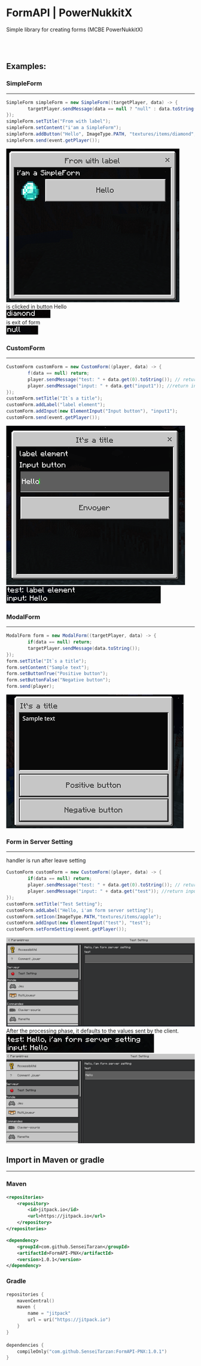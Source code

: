 # FormAPI | PowerNukkitX

Simple library for creating forms (MCBE PowerNukkitX)

<br/><br/>
## Examples:

### SimpleForm

-----------------------------------

```java
SimpleForm simpleForm = new SimpleForm((targetPlayer, data) -> {
        targetPlayer.sendMessage(data == null ? "null" : data.toString()); // return "diamond" if click in button Hello because has label "diamond" else null for exit form
});
simpleForm.setTitle("From with label");
simpleForm.setContent("i'am a SimpleForm");
simpleForm.addButton("Hello", ImageType.PATH, "textures/items/diamond", "diamond");
simpleForm.send(event.getPlayer());
```
![image SimpleForm UI](./image/SimpleFormUI.png)
<br/>
is clicked in button Hello
<br/>
![image SimpleForm Handler](./image/SimpleFormHandlerClick.png)
<br/>
is exit of form
<br/>
![img_1.png](./image/ExitHandlerSimpleForm.png)
### CustomForm

-----------------------------------

```java
CustomForm customForm = new CustomForm((player, data) -> {
        f(data == null) return;
        player.sendMessage("test: " + data.get(0).toString()); // return label element
        player.sendMessage("input: " + data.get("input1")); //return input send by client
});
customForm.setTitle("It`s a title");
customForm.addLabel("label element");
customForm.addInput(new ElementInput("Input button"), "input1");
customForm.send(event.getPlayer());
```         
![image Custom Form UI](./image/CustomFormUI.png)
![image Custom Form Handler](./image/CustomFormHandlerMessage.png)
### ModalForm

-----------------------------------
```java
ModalForm form = new ModalForm((targetPlayer, data) -> {
        if(data == null) return;
        targetPlayer.sendMessage(data.toString());
});
form.setTitle("It`s a title");
form.setContent("Sample text");
form.setButtonTrue("Positive button");
form.setButtonFalse("Negative button");
form.send(player);
```
![ModelForm UI](./image/ModelFormUI.png)
### Form in Server Setting

-----------------------------------
handler is run after leave setting
```java
CustomForm customForm = new CustomForm((player, data) -> {
        if(data == null) return;
        player.sendMessage("test: " + data.get(0).toString()); // return Hello, i'am form server setting
        player.sendMessage("input: " + data.get("test")); //return input send by client
});
customForm.setTitle("Test Setting");
customForm.addLabel("Hello, i'am form server setting");
customForm.setIcon(ImageType.PATH,"textures/items/apple");
customForm.addInput(new ElementInput("test"), "test");
customForm.setFormSetting(event.getPlayer());
```
![ServerForm UI](./image/ServerFormUI.png)
<br/>
After the processing phase, it defaults to the values sent by the client.
<br/>
![ServerFormHandlerMessage.png](./image/ServerFormHandlerMessage.png)
![ServerForm2.png](./image/ServerForm2.png)

## Import in Maven or gradle

-----------------------------------
### Maven
````xml
<repositories>
    <repository>
        <id>jitpack.io</id>
        <url>https://jitpack.io</url>
    </repository>
</repositories>
````
````xml
<dependency>
    <groupId>com.github.SenseiTarzan</groupId>
    <artifactId>FormAPI-PNX</artifactId>
    <version>1.0.1</version>
</dependency>
````
### Gradle
```kotlin
repositories {
    mavenCentral()
    maven {
        name = "jitpack"
        url = uri("https://jitpack.io")
    }
}

dependencies {
    compileOnly("com.github.SenseiTarzan:FormAPI-PNX:1.0.1")
}
```